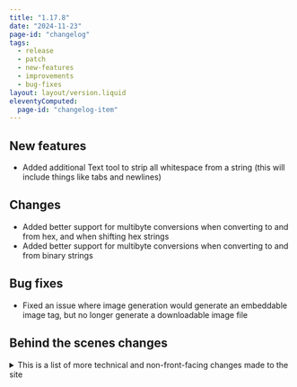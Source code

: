 ```yaml
---
title: "1.17.8"
date: "2024-11-23"
page-id: "changelog"
tags: 
  - release
  - patch
  - new-features
  - improvements
  - bug-fixes
layout: layout/version.liquid
eleventyComputed:
  page-id: "changelog-item"
---
```

## New features
- Added additional Text tool to strip all whitespace from a string (this will include things like tabs and newlines)

## Changes
- Added better support for multibyte conversions when converting to and from hex, and when shifting hex strings
- Added better support for multibyte conversions when converting to and from binary strings

## Bug fixes
- Fixed an issue where image generation would generate an embeddable image tag, but no longer generate a downloadable image file

## Behind the scenes changes
<details>
<summary>This is a list of more technical and non-front-facing changes made to the site</summary>

### Changes
- Replaced ord() function with a much simpler solution using TextEncoder
- Improvements and simplifications to various functions
- Adding some checks around event listeners to make sure events only fire when they have something to fire on
</details>